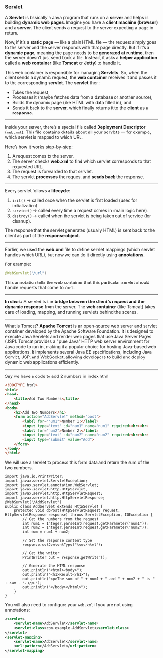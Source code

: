 ### **Servlet**

A **Servlet** is basically a Java program that runs on a **server** and helps in building **dynamic web pages**.
Imagine you have a **client machine (browser)** and a **server**. The client sends a request to the server expecting a page in return.

Now, if it’s a **static page** — like a plain HTML file — the request simply goes to the server and the server responds with that page directly.
But if it’s a **dynamic page**, meaning the page needs to be **generated at runtime**, then the server doesn’t just send back a file. Instead, it asks a **helper application** called a **web container** (like **Tomcat** or **Jetty**) to handle it.

This web container is responsible for managing **Servlets**.
So, when the client sends a dynamic request, the **web container** receives it and passes it to the corresponding **servlet**.
The **servlet** then:

* Takes the request,
* Processes it (maybe fetches data from a database or another source),
* Builds the dynamic page (like HTML with data filled in), and
* Sends it back to the **server**, which finally returns it to the **client** as a **response**.

---

Inside your server, there’s a special file called **Deployment Descriptor** (`web.xml`).
This file contains details about all your servlets — for example, which servlet is mapped to which URL.

Here’s how it works step-by-step:

1. A request comes to the server.
2. The server checks **web.xml** to find which servlet corresponds to that requested URL.
3. The request is forwarded to that servlet.
4. The servlet **processes** the request and **sends back** the response.

---

Every servlet follows a **lifecycle**:

1. `init()` → called once when the servlet is first loaded (used for initialization).
2. `service()` → called every time a request comes in (main logic here).
3. `destroy()` → called when the servlet is being taken out of service (for cleanup).

The response that the servlet generates (usually HTML) is sent back to the client as part of the **response object**.

---

Earlier, we used the **web.xml** file to define servlet mappings (which servlet handles which URL), but now we can do it directly using **annotations**.

For example:

```java
@WebServlet("/url")
```

This annotation tells the web container that this particular servlet should handle requests that come to `/url`.

---

**In short:**
A servlet is the **bridge between the client’s request and the dynamic response** from the server.
The **web container** (like Tomcat) takes care of loading, mapping, and running servlets behind the scenes.

--- 

What is Tomcat?
**Apache Tomcat** is an open-source web server and servlet container developed by the Apache Software Foundation. It is designed to execute Java Servlets and render web pages that use Java Server Pages (JSP). Tomcat provides a "pure Java" HTTP web server environment for Java code to run in, making it a popular choice for hosting Java-based web applications. It implements several Java EE specifications, including Java Servlet, JSP, and WebSocket, allowing developers to build and deploy dynamic web applications efficiently.

---

Say we have a code to add 2 numbers in index.html 

```html
<!DOCTYPE html>
<html>
<head>
    <title>Add Two Numbers</title>
</head>
<body>
    <h1>Add Two Numbers</h1>
    <form action="AddServlet" method="post">
        <label for="num1">Number 1:</label>
        <input type="text" id="num1" name="num1" required><br><br>
        <label for="num2">Number 2:</label>
        <input type="text" id="num2" name="num2" required><br><br>
        <input type="submit" value="Add">
    </form>
</body>
</html>
```

We will use a servlet to process this form data and return the sum of the two numbers.
```javaimport java.io.IOException;
import java.io.PrintWriter;
import javax.servlet.ServletException;
import javax.servlet.annotation.WebServlet;
import javax.servlet.http.HttpServlet;
import javax.servlet.http.HttpServletRequest;
import javax.servlet.http.HttpServletResponse;
@WebServlet("/AddServlet")
public class AddServlet extends HttpServlet {
    protected void doPost(HttpServletRequest request, HttpServletResponse response) throws ServletException, IOException {
        // Get the numbers from the request
        int num1 = Integer.parseInt(request.getParameter("num1"));
        int num2 = Integer.parseInt(request.getParameter("num2"));
        int sum = num1 + num2;

        // Set the response content type
        response.setContentType("text/html");

        // Get the writer
        PrintWriter out = response.getWriter();

        // Generate the HTML response
        out.println("<html><body>");
        out.println("<h1>Result</h1>");
        out.println("<p>The sum of " + num1 + " and " + num2 + " is " + sum + ".</p>");
        out.println("</body></html>");
    }
}
```

You will also need to configure your `web.xml` if you are not using annotations:
```xml
<servlet>
    <servlet-name>AddServlet</servlet-name>
    <servlet-class>com.example.AddServlet</servlet-class>
</servlet>
<servlet-mapping>
    <servlet-name>AddServlet</servlet-name>
    <url-pattern>/AddServlet</url-pattern>
</servlet-mapping>
```
